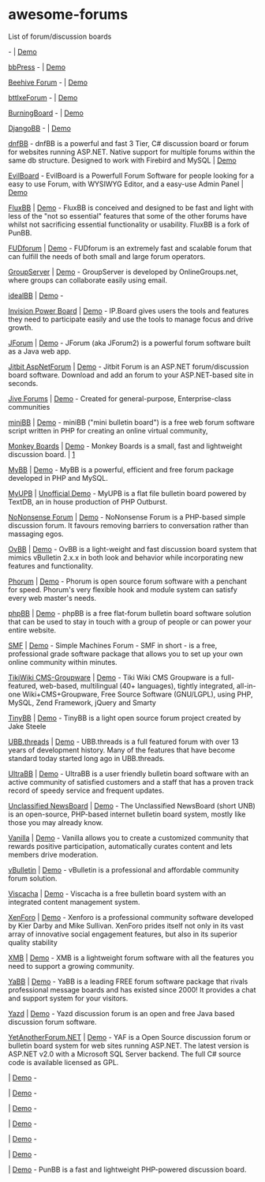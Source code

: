 # awesome-forums
 List of forum/discussion boards


[]() - | [Demo]()

[bbPress](http://bbpress.org/) - | [Demo](https://bbpress.org/forums/)

[Beehive Forum](http://www.beehiveforum.co.uk/) - | [Demo](https://www.beehiveforum.co.uk/demo/)

[bttlxeForum](http://www.codeproject.com/KB/asp/aspforum-n-membersys.aspx) - | [Demo](http://forums.bttlxe.com/)

[BurningBoard](https://www.woltlab.com/wbb/) - | [Demo](https://www.woltlab.com/demo/)

[DjangoBB](http://djangobb.org/) - | [Demo](http://support.djangobb.org/)

[dnfBB](http://sourceforge.net/projects/dnfbb) - dnfBB is a powerful and fast 3 Tier, C# discussion board or forum for websites running ASP.NET. Native support for multiple forums within the same db structure. Designed to work with Firebird and MySQL | [Demo]()

[EvilBoard](http://sourceforge.net/projects/evilboard) - EvilBoard is a Powerfull Forum Software for people looking for a easy to use Forum, with WYSIWYG Editor, and a easy-use Admin Panel | [Demo]()

[FluxBB](http://fluxbb.org/) | [Demo](https://fluxbb.org/forums/index.php) - FluxBB is conceived and designed to be fast and light with less of the "not so essential" features that some of the other forums have whilst not sacrificing essential functionality or usability. FluxBB is a fork of PunBB.

[FUDforum](http://fudforum.org/) | [Demo](http://fudforum.org/forum/index.php) - FUDforum is an extremely fast and scalable forum that can fulfill the needs of both small and large forum operators.

[GroupServer](http://groupserver.org/) | [Demo]() - GroupServer is developed by OnlineGroups.net, where groups can collaborate easily using email.

[idealBB](http://www.idealscience.com/) | [Demo]() -

[Invision Power Board](https://invisioncommunity.com/) | [Demo](https://invisioncommunity.com/clientarea/demo/) - IP.Board gives users the tools and features they need to participate easily and use the tools to manage focus and drive growth.

[JForum](http://www.jforum.net/) | [Demo]() - JForum (aka JForum2) is a powerful forum software built as a Java web app.

[Jitbit AspNetForum](https://www.jitbit.com/asp-net-forum/) | [Demo](https://demoforum.jitbit.com/forum/) - Jitbit Forum is an ASP.NET forum/discussion board software. Download and add an forum to your ASP.NET-based site in seconds.

[Jive Forums](http://www.jivesoftware.com/products/forums) | [Demo](https://www.jivesoftware.com/product/demo/) - Created for general-purpose, Enterprise-class communities

[miniBB](http://www.minibb.com/) | [Demo](http://minibb.org/minibb-test.php) - miniBB ("mini bulletin board") is a free web forum software script written in PHP for creating an online virtual community,

[Monkey Boards](https://github.com/jamiefdhurst/monkey-boards) | [Demo](https://imdb1.freeforums.net/) - Monkey Boards is a small, fast and lightweight discussion board. | [1](https://sourceforge.net/projects/monkeyboards/)

[MyBB](http://www.mybb.com/) | [Demo](https://community.mybb.com/) - MyBB is a powerful, efficient and free forum package developed in PHP and MySQL.

[MyUPB](http://www.myupb.com/) | [Unofficial Demo](http://www.basildon.com/upb/) - MyUPB is a flat file bulletin board powered by TextDB, an in house production of PHP Outburst.

[NoNonsense Forum](http://camendesign.com/nononsense_forum) | [Demo](http://forum.camendesign.com/) - NoNonsense Forum is a PHP-based simple discussion forum. It favours removing barriers to conversation rather than massaging egos.

[OvBB](http://sourceforge.net/projects/ovbb) | [Demo]() - OvBB is a light-weight and fast discussion board system that mimics vBulletin 2.x.x in both look and behavior while incorporating new features and functionality.

[Phorum](http://www.phorum.org/) | [Demo](https://www.phorum.org/phorum5/index.php) - Phorum is open source forum software with a penchant for speed. Phorum's very flexible hook and module system can satisfy every web master's needs.

[phpBB](http://www.phpbb.com/) | [Demo](https://www.phpbb.com/community/) - phpBB is a free flat-forum bulletin board software solution that can be used to stay in touch with a group of people or can power your entire website.

[SMF](https://simplemachines.org/) | [Demo](https://www.simplemachines.org/community/) - Simple Machines Forum - SMF in short - is a free, professional grade software package that allows you to set up your own online community within minutes.

[TikiWiki CMS-Groupware](https://info.tiki.org/) | [Demo](https://demo.tiki.org/) - Tiki Wiki CMS Groupware is a full-featured, web-based, multilingual (40+ languages), tightly integrated, all-in-one Wiki+CMS+Groupware, Free Source Software (GNU/LGPL), using PHP, MySQL, Zend Framework, jQuery and Smarty

[TinyBB](http://www.tinybb.org/) | [Demo]() - TinyBB is a light open source forum project created by Jake Steele

[UBB.threads](https://www.ubbcentral.com/) | [Demo](https://www.ubbcentral.com/forums/) - UBB.threads is a full featured forum with over 13 years of development history. Many of the features that have become standard today started long ago in UBB.threads.

[UltraBB](https://ultrabb.net/) | [Demo](http://ultrabb.net/forum/) - UltraBB is a user friendly bulletin board software with an active community of satisfied customers and a staff that has a proven track record of speedy service and frequent updates.

[Unclassified NewsBoard](http://newsboard.unclassified.de/) | [Demo](http://newsboard.unclassified.de/forum) - The Unclassified NewsBoard (short UNB) is an open-source, PHP-based internet bulletin board system, mostly like those you may already know.

[Vanilla](https://vanillaforums.com/en/software/) | [Demo](https://vanillaforums.com/en/showcase/) - Vanilla allows you to create a customized community that rewards positive participation, automatically curates content and lets members drive moderation.

[vBulletin](http://www.vbulletin.com/) | [Demo](https://forum.vbulletin.com/) - vBulletin is a professional and affordable community forum solution.

[Viscacha](http://www.viscacha.org/) | [Demo](https://mamo-net.de/showforum.php?id=17&language=2) - Viscacha is a free bulletin board system with an integrated content management system.

[XenForo](http://xenforo.com/) | [Demo](https://xenforo.com/community/) - Xenforo is a professional community software developed by Kier Darby and Mike Sullivan. XenForo prides itself not only in its vast array of innovative social engagement features, but also in its superior quality stability

[XMB](http://www.xmbforum2.com/) | [Demo](https://forums.xmbforum2.com/) - XMB is a lightweight forum software with all the features you need to support a growing community.

[YaBB](http://www.yabbforum.com/) | [Demo](http://www.yabbforum.com/cgi-bin/community/YaBB.pl) - YaBB is a leading FREE forum software package that rivals professional message boards and has existed since 2000! It provides a chat and support system for your visitors.

[Yazd](http://www.forumsoftware.ca/) | [Demo]() - Yazd discussion forum is an open and free Java based discussion forum software.

[YetAnotherForum.NET](http://www.yetanotherforum.net/) | [Demo](http://www.yetanotherforum.net/forum/forum) - YAF is a Open Source discussion forum or bulletin board system for web sites running ASP.NET. The latest version is ASP.NET v2.0 with a Microsoft SQL Server backend. The full C# source code is available licensed as GPL.

[]() | [Demo]() - 

[]() | [Demo]() - 

[]() | [Demo]() - 

[]() | [Demo]() - 

[]() | [Demo]() - 

[]() | [Demo]() - 

[](https://punbb.informer.com/) | [Demo](https://punbb.informer.com/forums/) - PunBB is a fast and lightweight PHP-powered discussion board.